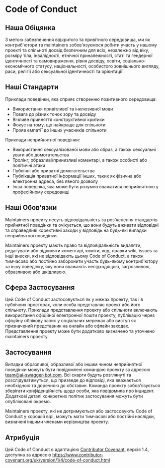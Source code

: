 # Code of Conduct

## Наша Обіцянка

З метою забезпечення відкритого та привітного середовища, ми як контриб'ютори та maintainers зобов'язуємося робити участь у нашому проекті та спільноті досвід безпечним для всіх, незалежно від віку, розміру тіла, інвалідності, етнічної приналежності, статі та гендерної ідентичності та самовираження, рівня досвіду, освіти, соціально-економічного статусу, національності, особистого зовнішнього вигляду, раси, релігії або сексуальної ідентичності та орієнтації.

## Наші Стандарти

Приклади поведінки, яка сприяє створенню позитивного середовища:

* Використання привітливої та інклюзивної мови
* Повага до різних точок зору та досвіду
* Вічливе прийняття конструктивної критики
* Фокус на тому, що найкраще для спільноти
* Прояв емпатії до інших учасників спільноти

Приклади неприйнятної поведінки:

* Використання сексуалізованої мови або образ, а також сексуальні уваги або домогательства
* Тролінг, образливі/принизливі коментарі, а також особисті або політичні атаки
* Публічні або приватні домогательства
* Публікація приватної інформації інших, таких як фізична або електронна адреса, без явного дозволу
* Інша поведінка, яка може бути розумно вважатися неприйнятною у професійному середовищі

## Наші Обов'язки

Maintainers проекту несуть відповідальність за роз'яснення стандартів прийнятної поведінки та очікується, що вони будуть вживати відповідні та справедливі корективні заходи у відповідь на будь-які випадки неприйнятної поведінки.

Maintainers проекту мають право та відповідальність видаляти, редагувати або відхиляти коментарі, коміти, код, правки wiki, issues та інші внески, які не відповідають цьому Code of Conduct, а також тимчасово або постійно заборонити участь будь-якому контриб'ютору за іншу поведінку, яку вони вважають непідходящою, загрозливою, образливою або шкідливою.

## Сфера Застосування

Цей Code of Conduct застосовується як у межах проекту, так і в публічних просторах, коли особа представляє проект або його спільноту. Приклади представлення проекту або спільноти включають використання офіційної електронної пошти проекту, публікацію через офіційну облікову запис у соціальних мережах або виступ як призначений представник на онлайн або офлайн заходах. Представлення проекту може бути додатково визначено та уточнено maintainers проекту.

## Застосування

Випадки образливої, образливої або іншим чином неприйнятної поведінки можуть бути повідомлені командою проекту за адресою team@ai-swagger-bot.com. Всі скарги будуть розглянуті та розслідуватимуться, що призведе до відповіді, яка вважається необхідною та доречною до обставин. Команда проекту зобов'язується зберігати конфіденційність щодо особи, яка повідомила про інцидент. Додаткові деталі конкретних політик застосування можуть бути опубліковані окремо.

Maintainers проекту, які не дотримуються або застосовують Code of Conduct у хорошій вірі, можуть мати тимчасові або постійні наслідки, визначені іншими членами керівництва проекту.

## Атрибуція

Цей Code of Conduct є адаптацією [Contributor Covenant](https://www.contributor-covenant.org), версія 1.4, доступна за адресою https://www.contributor-covenant.org/uk/version/1/4/code-of-conduct.html
